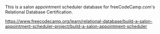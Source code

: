 This is a salon appointment scheduler database for freeCodeCamp.com's Relational Database Certification.

https://www.freecodecamp.org/learn/relational-database/build-a-salon-appointment-scheduler-project/build-a-salon-appointment-scheduler
